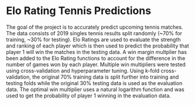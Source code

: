 # Elo Rating Tennis Predictions

The goal of the project is to accurately predict upcoming tennis matches. The data consists of 2019 singles tennis results split randomly (~70% for training, ~30% for testing). Elo Ratings are used to evaluate the strength and ranking of each player which is then used to predict the probability that player 1 will win the matches in the testing data. A win margin multplier has been added to the Elo Rating functions to account for the difference in the number of games won by each player. Multiple win multipliers were tested using cross-validation and hyperparameter tuning. Using k-fold cross-validation, the original 70% training data is split further into training and testing folds while the original 30% testing data is used as the evaluation data. The optimal win multiplier uses a natural logarithm function and was used to get the probability of player 1 winning in the evaluation data.
